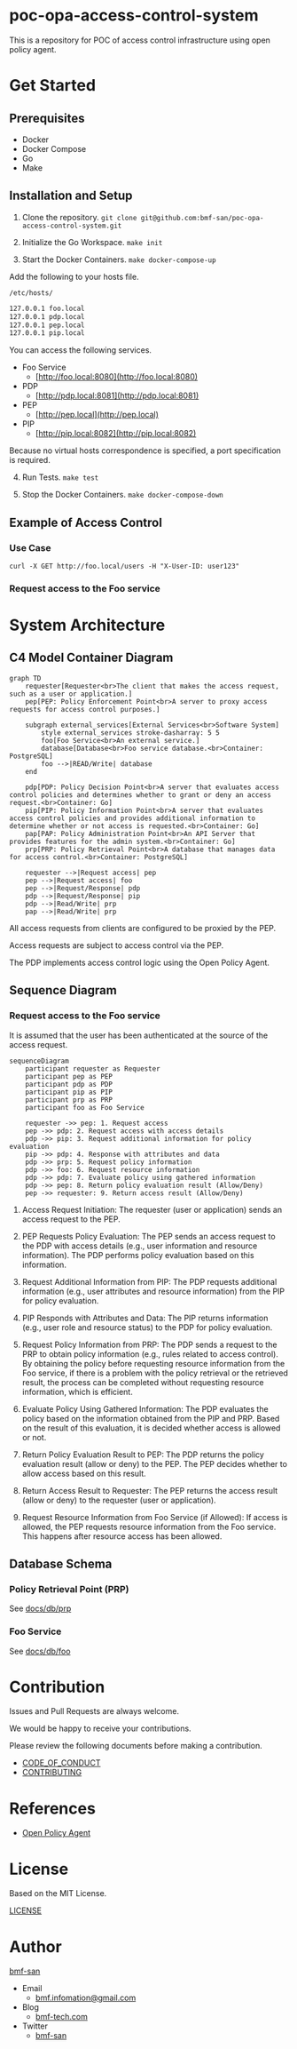 # poc-opa-access-control-system
This is a repository for POC of access control infrastructure using open policy agent.

# Get Started
## Prerequisites
- Docker
- Docker Compose
- Go
- Make

## Installation and Setup
1. Clone the repository.
`git clone git@github.com:bmf-san/poc-opa-access-control-system.git`

2. Initialize the Go Workspace.
`make init`

3. Start the Docker Containers.
`make docker-compose-up`

Add the following to your hosts file.

`/etc/hosts/`
```sh
127.0.0.1 foo.local
127.0.0.1 pdp.local
127.0.0.1 pep.local
127.0.0.1 pip.local
```

You can access the following services.

- Foo Service
  - [http://foo.local:8080](http://foo.local:8080)
- PDP
  - [http://pdp.local:8081](http://pdp.local:8081)
- PEP
  - [http://pep.local](http://pep.local)
- PIP
  - [http://pip.local:8082](http://pip.local:8082)

Because no virtual hosts correspondence is specified, a port specification is required.

4. Run Tests.
`make test`

5. Stop the Docker Containers.
`make docker-compose-down`

## Example of Access Control
### Use Case
<!-- TODO: Write usecases here -->

<!-- TODO: -->
`curl -X GET http://foo.local/users -H "X-User-ID: user123"`

### Request access to the Foo service
<!-- TODO: RBAC  -->
<!-- TODO: ABAC  -->

# System Architecture
## C4 Model Container Diagram
```mermaid
graph TD
    requester[Requester<br>The client that makes the access request, such as a user or application.]
    pep[PEP: Policy Enforcement Point<br>A server to proxy access requests for access control purposes.]

    subgraph external_services[External Services<br>Software System]
        style external_services stroke-dasharray: 5 5
        foo[Foo Service<br>An external service.]
        database[Database<br>Foo service database.<br>Container: PostgreSQL]
        foo -->|READ/Write| database
    end

    pdp[PDP: Policy Decision Point<br>A server that evaluates access control policies and determines whether to grant or deny an access request.<br>Container: Go]
    pip[PIP: Policy Information Point<br>A server that evaluates access control policies and provides additional information to determine whether or not access is requested.<br>Container: Go]
    pap[PAP: Policy Administration Point<br>An API Server that provides features for the admin system.<br>Container: Go]
    prp[PRP: Policy Retrieval Point<br>A database that manages data for access control.<br>Container: PostgreSQL]

    requester -->|Request access| pep
    pep -->|Request access| foo
    pep -->|Request/Response| pdp
    pdp -->|Request/Response| pip
    pdp -->|Read/Write| prp
    pap -->|Read/Write| prp
```

All access requests from clients are configured to be proxied by the PEP.

Access requests are subject to access control via the PEP.

The PDP implements access control logic using the Open Policy Agent.

## Sequence Diagram
### Request access to the Foo service
It is assumed that the user has been authenticated at the source of the access request.

```mermaid
sequenceDiagram
	participant requester as Requester
	participant pep as PEP
	participant pdp as PDP
	participant pip as PIP
	participant prp as PRP
	participant foo as Foo Service

	requester ->> pep: 1. Request access
	pep ->> pdp: 2. Request access with access details
	pdp ->> pip: 3. Request additional information for policy evaluation
	pip ->> pdp: 4. Response with attributes and data
	pdp ->> prp: 5. Request policy information
	pdp ->> foo: 6. Request resource information
	pdp ->> pdp: 7. Evaluate policy using gathered information
	pdp ->> pep: 8. Return policy evaluation result (Allow/Deny)
	pep ->> requester: 9. Return access result (Allow/Deny)
```

1. Access Request Initiation: The requester (user or application) sends an access request to the PEP.

2. PEP Requests Policy Evaluation: The PEP sends an access request to the PDP with access details (e.g., user information and resource information). The PDP performs policy evaluation based on this information.

3. Request Additional Information from PIP: The PDP requests additional information (e.g., user attributes and resource information) from the PIP for policy evaluation.

4. PIP Responds with Attributes and Data: The PIP returns information (e.g., user role and resource status) to the PDP for policy evaluation.

5. Request Policy Information from PRP: The PDP sends a request to the PRP to obtain policy information (e.g., rules related to access control). By obtaining the policy before requesting resource information from the Foo service, if there is a problem with the policy retrieval or the retrieved result, the process can be completed without requesting resource information, which is efficient.

6. Evaluate Policy Using Gathered Information: The PDP evaluates the policy based on the information obtained from the PIP and PRP. Based on the result of this evaluation, it is decided whether access is allowed or not.
7. Return Policy Evaluation Result to PEP: The PDP returns the policy evaluation result (allow or deny) to the PEP. The PEP decides whether to allow access based on this result.
8. Return Access Result to Requester: The PEP returns the access result (allow or deny) to the requester (user or application).
9. Request Resource Information from Foo Service (if Allowed): If access is allowed, the PEP requests resource information from the Foo service. This happens after resource access has been allowed.

## Database Schema
### Policy Retrieval Point (PRP)
See [docs/db/prp](https://github.com/bmf-san/poc-opa-access-control-system/tree/main/docs/db/prp)

### Foo Service
See [docs/db/foo](https://github.com/bmf-san/poc-opa-access-control-system/tree/main/docs/db/foo)

# Contribution
Issues and Pull Requests are always welcome.

We would be happy to receive your contributions.

Please review the following documents before making a contribution.

- [CODE_OF_CONDUCT](https://github.com/bmf-san/poc-opa-access-control-system/blob/master/.github/CODE_OF_CONDUCT.md)
- [CONTRIBUTING](https://github.com/bmf-san/poc-opa-access-control-system/blob/master/.github/CONTRIBUTING.md)

# References
- [Open Policy Agent](https://www.openpolicyagent.org/)

# License
Based on the MIT License.

[LICENSE](https://github.com/bmf-san/poc-opa-access-control-system/blob/master/LICENSE)

# Author
[bmf-san](https://github.com/bmf-san)

- Email
  - bmf.infomation@gmail.com
- Blog
  - [bmf-tech.com](http://bmf-tech.com)
- Twitter
  - [bmf-san](https://twitter.com/bmf-san)
